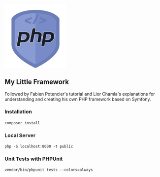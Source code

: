 <img src="public/img/php-logo.svg" alt="php-logo" width="200"/>

## My Little Framework

Followed by Fabien Potencier's tutorial and Lior Chamla's explanations for understanding and creating his own PHP framework based on Symfony.

### Installation

```composer install```

### Local Server

```php -S localhost:8000 -t public```

### Unit Tests with PHPUnit

```vendor/bin/phpunit tests --colors=always```
